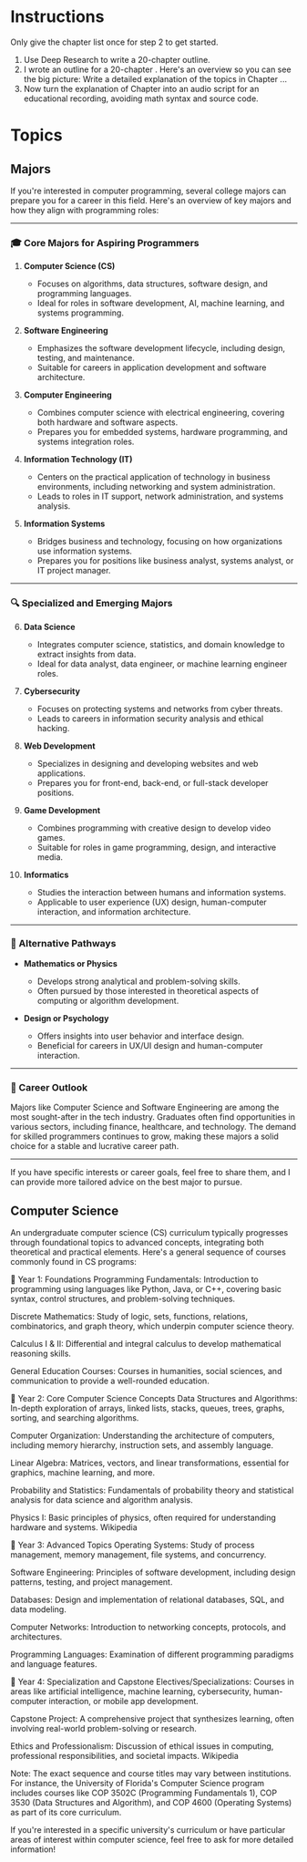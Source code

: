 # Instructions

Only give the chapter list once for step 2 to get started.

1. Use Deep Research to write a 20-chapter outline.
2. I wrote an outline for a 20-chapter <topic>. Here's an overview so you can see the big picture: <chapter titles> Write a detailed explanation of the topics in Chapter <number> ...
3. Now turn the explanation of Chapter <number> into an audio script for an educational recording, avoiding math syntax and source code.

# Topics

## Majors

If you're interested in computer programming, several college majors can prepare you for a career in this field. Here's an overview of key majors and how they align with programming roles:

---

### 🎓 Core Majors for Aspiring Programmers

1. **Computer Science (CS)**

   * Focuses on algorithms, data structures, software design, and programming languages.
   * Ideal for roles in software development, AI, machine learning, and systems programming.

2. **Software Engineering**

   * Emphasizes the software development lifecycle, including design, testing, and maintenance.
   * Suitable for careers in application development and software architecture.

3. **Computer Engineering**

   * Combines computer science with electrical engineering, covering both hardware and software aspects.
   * Prepares you for embedded systems, hardware programming, and systems integration roles.

4. **Information Technology (IT)**

   * Centers on the practical application of technology in business environments, including networking and system administration.
   * Leads to roles in IT support, network administration, and systems analysis.

5. **Information Systems**

   * Bridges business and technology, focusing on how organizations use information systems.
   * Prepares you for positions like business analyst, systems analyst, or IT project manager.

---

### 🔍 Specialized and Emerging Majors

6. **Data Science**

   * Integrates computer science, statistics, and domain knowledge to extract insights from data.
   * Ideal for data analyst, data engineer, or machine learning engineer roles.

7. **Cybersecurity**

   * Focuses on protecting systems and networks from cyber threats.
   * Leads to careers in information security analysis and ethical hacking.

8. **Web Development**

   * Specializes in designing and developing websites and web applications.
   * Prepares you for front-end, back-end, or full-stack developer positions.

9. **Game Development**

   * Combines programming with creative design to develop video games.
   * Suitable for roles in game programming, design, and interactive media.

10. **Informatics**

    * Studies the interaction between humans and information systems.
    * Applicable to user experience (UX) design, human-computer interaction, and information architecture.

---

### 🧠 Alternative Pathways

* **Mathematics or Physics**

  * Develops strong analytical and problem-solving skills.
  * Often pursued by those interested in theoretical aspects of computing or algorithm development.

* **Design or Psychology**

  * Offers insights into user behavior and interface design.
  * Beneficial for careers in UX/UI design and human-computer interaction.

---

### 💼 Career Outlook

Majors like Computer Science and Software Engineering are among the most sought-after in the tech industry. Graduates often find opportunities in various sectors, including finance, healthcare, and technology. The demand for skilled programmers continues to grow, making these majors a solid choice for a stable and lucrative career path.

---

If you have specific interests or career goals, feel free to share them, and I can provide more tailored advice on the best major to pursue.

## Computer Science

An undergraduate computer science (CS) curriculum typically progresses through foundational topics to advanced concepts, integrating both theoretical and practical elements. Here's a general sequence of courses commonly found in CS programs:

🧱 Year 1: Foundations
Programming Fundamentals: Introduction to programming using languages like Python, Java, or C++, covering basic syntax, control structures, and problem-solving techniques.

Discrete Mathematics: Study of logic, sets, functions, relations, combinatorics, and graph theory, which underpin computer science theory.

Calculus I & II: Differential and integral calculus to develop mathematical reasoning skills.

General Education Courses: Courses in humanities, social sciences, and communication to provide a well-rounded education.

🧮 Year 2: Core Computer Science Concepts
Data Structures and Algorithms: In-depth exploration of arrays, linked lists, stacks, queues, trees, graphs, sorting, and searching algorithms.

Computer Organization: Understanding the architecture of computers, including memory hierarchy, instruction sets, and assembly language.

Linear Algebra: Matrices, vectors, and linear transformations, essential for graphics, machine learning, and more.

Probability and Statistics: Fundamentals of probability theory and statistical analysis for data science and algorithm analysis.

Physics I: Basic principles of physics, often required for understanding hardware and systems.
Wikipedia

🧠 Year 3: Advanced Topics
Operating Systems: Study of process management, memory management, file systems, and concurrency.

Software Engineering: Principles of software development, including design patterns, testing, and project management.

Databases: Design and implementation of relational databases, SQL, and data modeling.

Computer Networks: Introduction to networking concepts, protocols, and architectures.

Programming Languages: Examination of different programming paradigms and language features.

🚀 Year 4: Specialization and Capstone
Electives/Specializations: Courses in areas like artificial intelligence, machine learning, cybersecurity, human-computer interaction, or mobile app development.

Capstone Project: A comprehensive project that synthesizes learning, often involving real-world problem-solving or research.

Ethics and Professionalism: Discussion of ethical issues in computing, professional responsibilities, and societal impacts.
Wikipedia

Note: The exact sequence and course titles may vary between institutions. For instance, the University of Florida's Computer Science program includes courses like COP 3502C (Programming Fundamentals 1), COP 3530 (Data Structures and Algorithm), and COP 4600 (Operating Systems) as part of its core curriculum. 

If you're interested in a specific university's curriculum or have particular areas of interest within computer science, feel free to ask for more detailed information!
